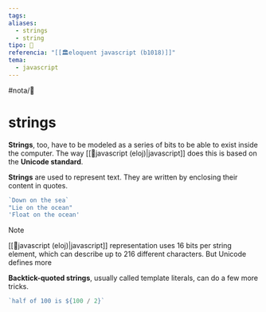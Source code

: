 ```yaml
---
tags: 
aliases:
  - strings
  - string
tipo: 📑
referencia: "[[🏛️eloquent javascript (b1018)]]"
tema:
  - javascript
---
```


#nota/📑

# strings 

__Strings__, too, have to be modeled as a series of bits to be able to exist inside
the computer. The way [[📑javascript (eloj)|javascript]] does this is based on the __Unicode standard__.

__Strings__ are used to represent text. They
are written by enclosing their content in quotes.

```javascript
`Down on the sea`
"Lie on the ocean"
'Float on the ocean'
```

> [!NOTE] 
[[📑javascript (eloj)|javascript]]
representation uses 16 bits per string element, which can describe up to 216
different characters. But Unicode defines more


__Backtick-quoted strings__, usually called template literals, can do a few more
tricks.

```javascript
`half of 100 is ${100 / 2}`
```

